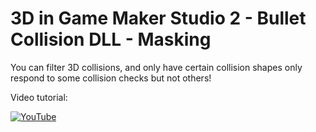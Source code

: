 # 3D in Game Maker Studio 2 - Bullet Collision DLL - Masking

You can filter 3D collisions, and only have certain collision shapes only respond to some collision checks but not others!

Video tutorial:

[![YouTube](https://i.ytimg.com/vi/nQ2DmgCFvOQ/hqdefault.jpg)](https://youtu.be/nQ2DmgCFvOQ)
